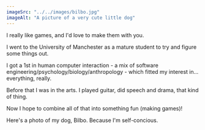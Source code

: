 ```yaml
---
imageSrc: "../../images/bilbo.jpg"
imageAlt: "A picture of a very cute little dog"
---
```


I really like games, and I'd love to make them with you.

I went to the University of Manchester as a mature student to try and figure some things out. 


I got a 1st in human computer interaction - a mix of software engineering/psychology/biology/anthropology - which fitted my interest in... everything, really.

Before that I was in the arts. I played guitar, did speech and drama, that kind of thing.

Now I hope to combine all of that into something fun (making games)!

Here's a photo of my dog, Bilbo. Because I'm self-concious.